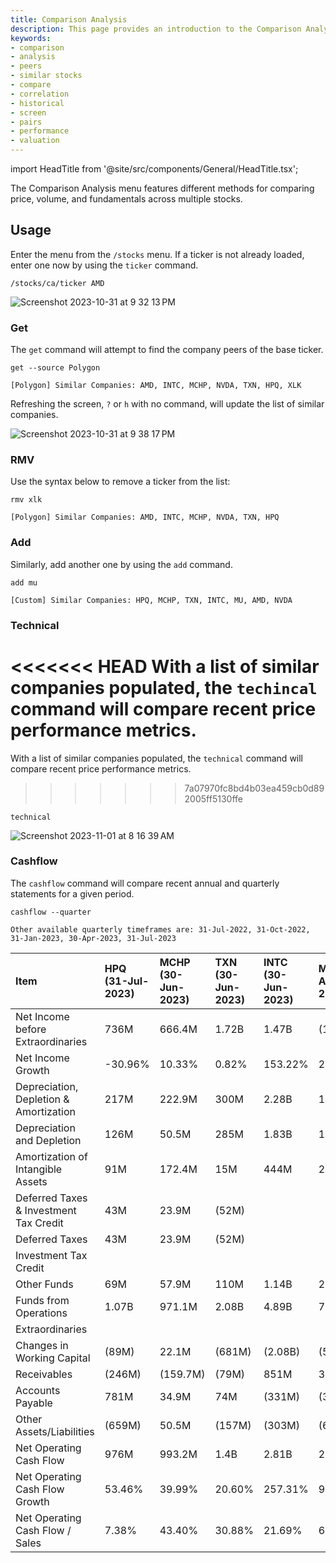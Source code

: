 ```yaml
---
title: Comparison Analysis
description: This page provides an introduction to the Comparison Analysis (CA) sub-menu, within the Stocks menu, of the OpenBB Terminal.
keywords:
- comparison
- analysis
- peers
- similar stocks
- compare
- correlation
- historical
- screen
- pairs
- performance
- valuation
---
```


import HeadTitle from '@site/src/components/General/HeadTitle.tsx';

<HeadTitle title="Comparison Analysis - Stocks - Menus | OpenBB Terminal Docs" />

The Comparison Analysis menu features different methods for comparing price, volume, and fundamentals across multiple stocks.

## Usage

Enter the menu from the `/stocks` menu.  If a ticker is not already loaded, enter one now by using the `ticker` command.

```console
/stocks/ca/ticker AMD
```

![Screenshot 2023-10-31 at 9 32 13 PM](https://github.com/OpenBB-finance/OpenBBTerminal/assets/85772166/75ae98f4-e928-4319-8675-a09d4fe0ca87)

### Get

The `get` command will attempt to find the company peers of the base ticker.

```console
get --source Polygon
```

```console
[Polygon] Similar Companies: AMD, INTC, MCHP, NVDA, TXN, HPQ, XLK 
```

Refreshing the screen, `?` or `h` with no command, will update the list of similar companies.

![Screenshot 2023-10-31 at 9 38 17 PM](https://github.com/OpenBB-finance/OpenBBTerminal/assets/85772166/418ca6fc-63d6-4ec6-99d5-ac1f1375b358)

### RMV

Use the syntax below to remove a ticker from the list:

```console
rmv xlk
```

```console
[Polygon] Similar Companies: AMD, INTC, MCHP, NVDA, TXN, HPQ
```

### Add

Similarly, add another one by using the `add` command.

```console
add mu
```

```console
[Custom] Similar Companies: HPQ, MCHP, TXN, INTC, MU, AMD, NVDA 
```

### Technical

<<<<<<< HEAD
With a list of similar companies populated, the `techincal` command will compare recent price performance metrics.
=======
With a list of similar companies populated, the `technical` command will compare recent price performance metrics.
>>>>>>> 7a07970fc8bd4b03ea459cb0d892005ff5130ffe

```console
technical
```

![Screenshot 2023-11-01 at 8 16 39 AM](https://github.com/OpenBB-finance/OpenBBTerminal/assets/85772166/9eb4ea36-97a2-44ec-ad8a-8d7ec6145097)


### Cashflow

The `cashflow` command will compare recent annual and quarterly statements for a given period.

```console
cashflow --quarter
```

```console
Other available quarterly timeframes are: 31-Jul-2022, 31-Oct-2022, 31-Jan-2023, 30-Apr-2023, 31-Jul-2023
```

| Item                                   | HPQ (31-Jul-2023)   | MCHP (30-Jun-2023)   | TXN (30-Jun-2023)   | INTC (30-Jun-2023)   | MU (31-Aug-2023)   | AMD (30-Jun-2023)   | NVDA (31-Jul-2023)   |
|:---------------------------------------|:--------------------|:---------------------|:--------------------|:---------------------|:-------------------|:--------------------|:---------------------|
| Net Income before Extraordinaries      | 736M                | 666.4M               | 1.72B               | 1.47B                | (1.43B)            | 27M                 | 6.19B                |
| Net Income Growth                      | -30.96%             | 10.33%               | 0.82%               | 153.22%              | 24.58%             | 119.42%             | 202.94%              |
| Depreciation, Depletion & Amortization | 217M                | 222.9M               | 300M                | 2.28B                | 1.94B              | 873M                | 365M                 |
| Depreciation and Depletion             | 126M                | 50.5M                | 285M                | 1.83B                | 1.92B              | 180M                | 219M                 |
| Amortization of Intangible Assets      | 91M                 | 172.4M               | 15M                 | 444M                 | 20M                | 693M                | 146M                 |
| Deferred Taxes & Investment Tax Credit | 43M                 | 23.9M                | (52M)               |                      |                    | (274M)              | (746M)               |
| Deferred Taxes                         | 43M                 | 23.9M                | (52M)               |                      |                    | (274M)              | (746M)               |
| Investment Tax Credit                  |                     |                      |                     |                      |                    |                     |                      |
| Other Funds                            | 69M                 | 57.9M                | 110M                | 1.14B                | 260M               | 335M                | 714M                 |
| Funds from Operations                  | 1.07B               | 971.1M               | 2.08B               | 4.89B                | 767M               | 961M                | 6.52B                |
| Extraordinaries                        |                     |                      |                     |                      |                    |                     |                      |
| Changes in Working Capital             | (89M)               | 22.1M                | (681M)              | (2.08B)              | (518M)             | (582M)              | (174M)               |
| Receivables                            | (246M)              | (159.7M)             | (79M)               | 851M                 | 35M                | (272M)              | (2.99B)              |
| Accounts Payable                       | 781M                | 34.9M                | 74M                 | (331M)               | (340M)             | 236M                | 778M                 |
| Other Assets/Liabilities               | (659M)              | 50.5M                | (157M)              | (303M)               | (64M)              | (87M)               | (246M)               |
| Net Operating Cash Flow                | 976M                | 993.2M               | 1.4B                | 2.81B                | 249M               | 379M                | 6.35B                |
| Net Operating Cash Flow Growth         | 53.46%              | 39.99%               | 20.60%              | 257.31%              | 937.50%            | -22.02%             | 118.07%              |
| Net Operating Cash Flow / Sales        | 7.38%               | 43.40%               | 30.88%              | 21.69%               | 6.21%              | 7.07%               | 47.00%               |
